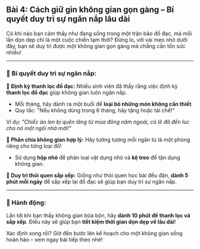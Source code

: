 ## Bài 4: Cách giữ gìn không gian gọn gàng – Bí quyết duy trì sự ngăn nắp lâu dài

Có khi nào bạn cảm thấy như đang sống trong một trận bão đồ đạc, mà mỗi lần dọn dẹp chỉ là một cuộc chiến tạm thời? Đừng lo, với vài mẹo nhỏ dưới đây, bạn sẽ duy trì được một không gian gọn gàng mà chẳng cần tốn sức nhiều!

---

### 📌 Bí quyết duy trì sự ngăn nắp:

**🔹 Định kỳ thanh lọc đồ đạc:**
Nhiều sinh viên đã thấy rằng việc định kỳ **thanh lọc đồ đạc** giúp không gian luôn ngăn nắp. 
- Mỗi tháng, hãy dành ra một buổi để **loại bỏ những món không cần thiết**. 
- Quy tắc: "Nếu không dùng trong 6 tháng, hãy tặng hoặc tái chế!"

Ví dụ: *"Chiếc áo len bị quên lãng từ mùa đông năm ngoái, có lẽ đã đến lúc cho nó một ngôi nhà mới!"*

**🔹 Phân chia không gian hợp lý:**
Hãy tưởng tượng mỗi ngăn tủ là một phòng riêng cho từng loại đồ!
- Sử dụng **hộp nhỏ** để phân loại vật dụng nhỏ và **kệ treo** để tận dụng không gian.

**🔹 Duy trì thói quen sắp xếp:**
Giống như thói quen học bài đều đặn, **dành 5 phút mỗi ngày** để sắp xếp lại đồ đạc sẽ giúp bạn duy trì sự ngăn nắp.

---

### 🚀 Hành động:

Lần tới khi bạn thấy không gian bừa bộn, hãy **dành 10 phút để thanh lọc và sắp xếp**. Điều này sẽ giúp bạn **tiết kiệm thời gian dọn dẹp về lâu dài**!

Xác định xong rồi? Giờ đến bước lên kế hoạch cho một không gian sống hoàn hảo – xem ngay bài tiếp theo nhé!